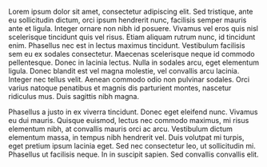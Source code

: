 Lorem ipsum dolor sit amet, consectetur adipiscing elit. Sed tristique, ante eu sollicitudin dictum, orci ipsum hendrerit nunc, facilisis semper mauris ante et ligula. Integer ornare non nibh id posuere. Vivamus vel eros quis nisl scelerisque tincidunt quis vel risus. Etiam aliquam rutrum nunc, id tincidunt enim. Phasellus nec est in lectus maximus tincidunt. Vestibulum facilisis sem eu ex sodales consectetur. Maecenas scelerisque neque id commodo pellentesque. Donec in lacinia lectus. Nulla in sodales arcu, eget elementum ligula. Donec blandit est vel magna molestie, vel convallis arcu lacinia. Integer nec tellus velit. Aenean commodo odio non pulvinar sodales. Orci varius natoque penatibus et magnis dis parturient montes, nascetur ridiculus mus. Duis sagittis nibh magna.

Phasellus a justo in ex viverra tincidunt. Donec eget eleifend nunc. Vivamus eu dui mauris. Quisque euismod, lectus nec commodo maximus, mi risus elementum nibh, at convallis mauris orci ac arcu. Vestibulum dictum elementum massa, in tempus nibh hendrerit vel. Duis volutpat mi turpis, eget pretium ipsum lacinia eget. Sed nec consectetur leo, ut sollicitudin mi. Phasellus ut facilisis neque. In in suscipit sapien. Sed convallis convallis elit.
